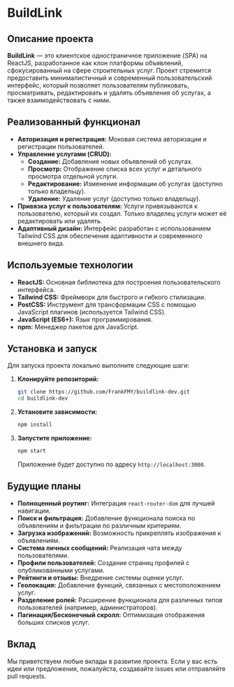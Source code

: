 # BuildLink

## Описание проекта
**BuildLink** — это клиентское одностраничное приложение (SPA) на ReactJS, разработанное как клон платформы объявлений, сфокусированный на сфере строительных услуг. Проект стремится предоставить минималистичный и современный пользовательский интерфейс, который позволяет пользователям публиковать, просматривать, редактировать и удалять объявления об услугах, а также взаимодействовать с ними.

## Реализованный функционал
-   **Авторизация и регистрация:** Моковая система авторизации и регистрации пользователей.
-   **Управление услугами (CRUD):**
    -   **Создание:** Добавление новых объявлений об услугах.
    -   **Просмотр:** Отображение списка всех услуг и детального просмотра отдельной услуги.
    -   **Редактирование:** Изменение информации об услугах (доступно только владельцу).
    -   **Удаление:** Удаление услуг (доступно только владельцу).
-   **Привязка услуг к пользователям:** Услуги привязываются к пользователю, который их создал. Только владелец услуги может её редактировать или удалять.
-   **Адаптивный дизайн:** Интерфейс разработан с использованием Tailwind CSS для обеспечения адаптивности и современного внешнего вида.

## Используемые технологии
-   **ReactJS:** Основная библиотека для построения пользовательского интерфейса.
-   **Tailwind CSS:** Фреймворк для быстрого и гибкого стилизации.
-   **PostCSS:** Инструмент для трансформации CSS с помощью JavaScript плагинов (используется Tailwind CSS).
-   **JavaScript (ES6+):** Язык программирования.
-   **npm:** Менеджер пакетов для JavaScript.

## Установка и запуск
Для запуска проекта локально выполните следующие шаги:

1.  **Клонируйте репозиторий:**
    ```bash
    git clone https://github.com/FrankFMY/buildlink-dev.git
    cd buildlink-dev
    ```

2.  **Установите зависимости:**
    ```bash
    npm install
    ```

3.  **Запустите приложение:**
    ```bash
    npm start
    ```
    Приложение будет доступно по адресу `http://localhost:3000`.

## Будущие планы
-   **Полноценный роутинг:** Интеграция `react-router-dom` для лучшей навигации.
-   **Поиск и фильтрация:** Добавление функционала поиска по объявлениям и фильтрации по различным критериям.
-   **Загрузка изображений:** Возможность прикреплять изображения к объявлениям.
-   **Система личных сообщений:** Реализация чата между пользователями.
-   **Профили пользователей:** Создание страниц профилей с опубликованными услугами.
-   **Рейтинги и отзывы:** Внедрение системы оценки услуг.
-   **Геолокация:** Добавление функций, связанных с местоположением услуг.
-   **Разделение ролей:** Расширение функционала для различных типов пользователей (например, администраторов).
-   **Пагинация/Бесконечный скролл:** Оптимизация отображения больших списков услуг.

## Вклад
Мы приветствуем любые вклады в развитие проекта. Если у вас есть идеи или предложения, пожалуйста, создавайте issues или отправляйте pull requests. 